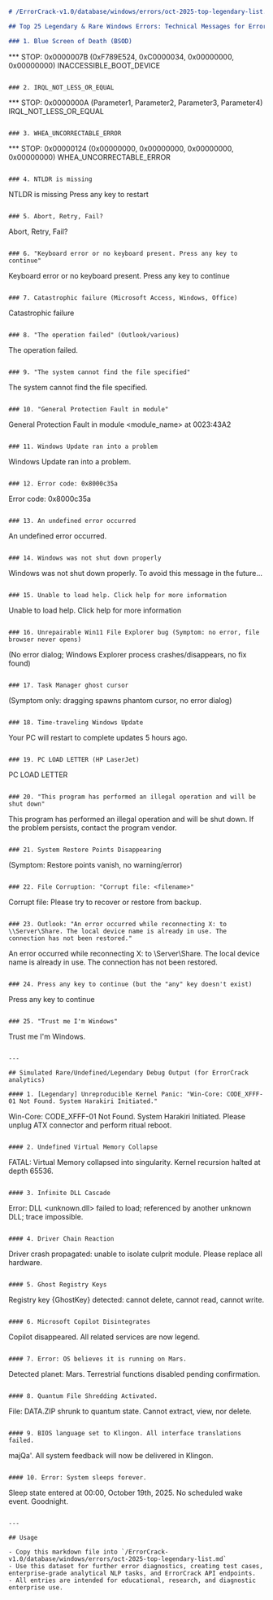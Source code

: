 ```markdown
# /ErrorCrack-v1.0/database/windows/errors/oct-2025-top-legendary-list.md

## Top 25 Legendary & Rare Windows Errors: Technical Messages for ErrorCrack Repository

### 1. Blue Screen of Death (BSOD)
```
*** STOP: 0x0000007B (0xF789E524, 0xC0000034, 0x00000000, 0x00000000)
INACCESSIBLE_BOOT_DEVICE
```

### 2. IRQL_NOT_LESS_OR_EQUAL
```
*** STOP: 0x0000000A (Parameter1, Parameter2, Parameter3, Parameter4)
IRQL_NOT_LESS_OR_EQUAL
```

### 3. WHEA_UNCORRECTABLE_ERROR
```
*** STOP: 0x00000124 (0x00000000, 0x00000000, 0x00000000, 0x00000000)
WHEA_UNCORRECTABLE_ERROR
```

### 4. NTLDR is missing
```
NTLDR is missing
Press any key to restart
```

### 5. Abort, Retry, Fail?
```
Abort, Retry, Fail?
```

### 6. "Keyboard error or no keyboard present. Press any key to continue"
```
Keyboard error or no keyboard present.
Press any key to continue
```

### 7. Catastrophic failure (Microsoft Access, Windows, Office)
```
Catastrophic failure
```

### 8. "The operation failed" (Outlook/various)
```
The operation failed.
```

### 9. "The system cannot find the file specified"
```
The system cannot find the file specified.
```

### 10. "General Protection Fault in module"
```
General Protection Fault in module <module_name> at 0023:43A2
```

### 11. Windows Update ran into a problem
```
Windows Update ran into a problem.
```

### 12. Error code: 0x8000c35a
```
Error code: 0x8000c35a
```

### 13. An undefined error occurred
```
An undefined error occurred.
```

### 14. Windows was not shut down properly
```
Windows was not shut down properly.
To avoid this message in the future...
```

### 15. Unable to load help. Click help for more information
```
Unable to load help. Click help for more information
```

### 16. Unrepairable Win11 File Explorer bug (Symptom: no error, file browser never opens)
```
(No error dialog; Windows Explorer process crashes/disappears, no fix found)
```

### 17. Task Manager ghost cursor
```
(Symptom only: dragging spawns phantom cursor, no error dialog)
```

### 18. Time-traveling Windows Update
```
Your PC will restart to complete updates 5 hours ago.
```

### 19. PC LOAD LETTER (HP LaserJet)
```
PC LOAD LETTER
```

### 20. "This program has performed an illegal operation and will be shut down"
```
This program has performed an illegal operation and will be shut down.
If the problem persists, contact the program vendor.
```

### 21. System Restore Points Disappearing
```
(Symptom: Restore points vanish, no warning/error)
```

### 22. File Corruption: "Corrupt file: <filename>"
```
Corrupt file: <filename>
Please try to recover or restore from backup.
```

### 23. Outlook: "An error occurred while reconnecting X: to \\Server\Share. The local device name is already in use. The connection has not been restored."
```
An error occurred while reconnecting X: to \\Server\Share. The local device name is already in use. The connection has not been restored.
```

### 24. Press any key to continue (but the "any" key doesn't exist)
```
Press any key to continue
```

### 25. "Trust me I'm Windows"
```
Trust me I'm Windows.
```

---

## Simulated Rare/Undefined/Legendary Debug Output (for ErrorCrack analytics)

#### 1. [Legendary] Unreproducible Kernel Panic: "Win-Core: CODE_XFFF-01 Not Found. System Harakiri Initiated."
```
Win-Core: CODE_XFFF-01 Not Found.
System Harakiri Initiated.
Please unplug ATX connector and perform ritual reboot.
```

#### 2. Undefined Virtual Memory Collapse
```
FATAL: Virtual Memory collapsed into singularity. Kernel recursion halted at depth 65536.
```

#### 3. Infinite DLL Cascade
```
Error: DLL <unknown.dll> failed to load; referenced by another unknown DLL; trace impossible.
```

#### 4. Driver Chain Reaction
```
Driver crash propagated: unable to isolate culprit module. Please replace all hardware.
```

#### 5. Ghost Registry Keys
```
Registry key {GhostKey} detected: cannot delete, cannot read, cannot write.
```

#### 6. Microsoft Copilot Disintegrates
```
Copilot disappeared. All related services are now legend.
```

#### 7. Error: OS believes it is running on Mars.
```
Detected planet: Mars. Terrestrial functions disabled pending confirmation.
```

#### 8. Quantum File Shredding Activated.
```
File: DATA.ZIP shrunk to quantum state. Cannot extract, view, nor delete.
```

#### 9. BIOS language set to Klingon. All interface translations failed.
```
majQa'. All system feedback will now be delivered in Klingon.
```

#### 10. Error: System sleeps forever.
```
Sleep state entered at 00:00, October 19th, 2025. No scheduled wake event. Goodnight.
```

---

## Usage

- Copy this markdown file into `/ErrorCrack-v1.0/database/windows/errors/oct-2025-top-legendary-list.md`
- Use this dataset for further error diagnostics, creating test cases, enterprise-grade analytical NLP tasks, and ErrorCrack API endpoints.
- All entries are intended for educational, research, and diagnostic enterprise use.

```
